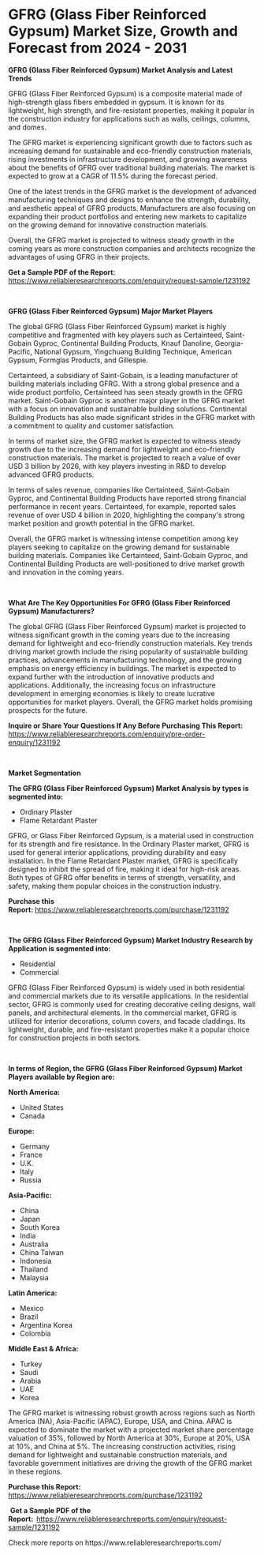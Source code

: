 <p><h1>GFRG (Glass Fiber Reinforced Gypsum) Market Size, Growth and Forecast from 2024 - 2031</h1></p><p><strong>GFRG (Glass Fiber Reinforced Gypsum) Market Analysis and Latest Trends</strong></p>
<p><p>GFRG (Glass Fiber Reinforced Gypsum) is a composite material made of high-strength glass fibers embedded in gypsum. It is known for its lightweight, high strength, and fire-resistant properties, making it popular in the construction industry for applications such as walls, ceilings, columns, and domes.</p><p>The GFRG market is experiencing significant growth due to factors such as increasing demand for sustainable and eco-friendly construction materials, rising investments in infrastructure development, and growing awareness about the benefits of GFRG over traditional building materials. The market is expected to grow at a CAGR of 11.5% during the forecast period.</p><p>One of the latest trends in the GFRG market is the development of advanced manufacturing techniques and designs to enhance the strength, durability, and aesthetic appeal of GFRG products. Manufacturers are also focusing on expanding their product portfolios and entering new markets to capitalize on the growing demand for innovative construction materials.</p><p>Overall, the GFRG market is projected to witness steady growth in the coming years as more construction companies and architects recognize the advantages of using GFRG in their projects.</p></p>
<p><strong>Get a Sample PDF of the Report:&nbsp;</strong> <a href="https://www.reliableresearchreports.com/enquiry/request-sample/1231192">https://www.reliableresearchreports.com/enquiry/request-sample/1231192</a></p>
<p>&nbsp;</p>
<p><strong>GFRG (Glass Fiber Reinforced Gypsum) Major Market Players</strong></p>
<p><p>The global GFRG (Glass Fiber Reinforced Gypsum) market is highly competitive and fragmented with key players such as Certainteed, Saint-Gobain Gyproc, Continental Building Products, Knauf Danoline, Georgia-Pacific, National Gypsum, Yingchuang Building Technique, American Gypsum, Formglas Products, and Gillespie.</p><p>Certainteed, a subsidiary of Saint-Gobain, is a leading manufacturer of building materials including GFRG. With a strong global presence and a wide product portfolio, Certainteed has seen steady growth in the GFRG market. Saint-Gobain Gyproc is another major player in the GFRG market with a focus on innovation and sustainable building solutions. Continental Building Products has also made significant strides in the GFRG market with a commitment to quality and customer satisfaction.</p><p>In terms of market size, the GFRG market is expected to witness steady growth due to the increasing demand for lightweight and eco-friendly construction materials. The market is projected to reach a value of over USD 3 billion by 2026, with key players investing in R&D to develop advanced GFRG products.</p><p>In terms of sales revenue, companies like Certainteed, Saint-Gobain Gyproc, and Continental Building Products have reported strong financial performance in recent years. Certainteed, for example, reported sales revenue of over USD 4 billion in 2020, highlighting the company's strong market position and growth potential in the GFRG market.</p><p>Overall, the GFRG market is witnessing intense competition among key players seeking to capitalize on the growing demand for sustainable building materials. Companies like Certainteed, Saint-Gobain Gyproc, and Continental Building Products are well-positioned to drive market growth and innovation in the coming years.</p></p>
<p>&nbsp;</p>
<p><strong>What Are The Key Opportunities For GFRG (Glass Fiber Reinforced Gypsum) Manufacturers?</strong></p>
<p><p>The global GFRG (Glass Fiber Reinforced Gypsum) market is projected to witness significant growth in the coming years due to the increasing demand for lightweight and eco-friendly construction materials. Key trends driving market growth include the rising popularity of sustainable building practices, advancements in manufacturing technology, and the growing emphasis on energy efficiency in buildings. The market is expected to expand further with the introduction of innovative products and applications. Additionally, the increasing focus on infrastructure development in emerging economies is likely to create lucrative opportunities for market players. Overall, the GFRG market holds promising prospects for the future.</p></p>
<p><strong>Inquire or Share Your Questions If Any Before Purchasing This Report:</strong> <a href="https://www.reliableresearchreports.com/enquiry/pre-order-enquiry/1231192">https://www.reliableresearchreports.com/enquiry/pre-order-enquiry/1231192</a></p>
<p>&nbsp;</p>
<p><strong>Market Segmentation</strong></p>
<p><strong>The GFRG (Glass Fiber Reinforced Gypsum) Market Analysis by types is segmented into:</strong></p>
<p><ul><li>Ordinary Plaster</li><li>Flame Retardant Plaster</li></ul></p>
<p><p>GFRG, or Glass Fiber Reinforced Gypsum, is a material used in construction for its strength and fire resistance. In the Ordinary Plaster market, GFRG is used for general interior applications, providing durability and easy installation. In the Flame Retardant Plaster market, GFRG is specifically designed to inhibit the spread of fire, making it ideal for high-risk areas. Both types of GFRG offer benefits in terms of strength, versatility, and safety, making them popular choices in the construction industry.</p></p>
<p><strong>Purchase this Report:&nbsp;</strong><a href="https://www.reliableresearchreports.com/purchase/1231192">https://www.reliableresearchreports.com/purchase/1231192</a></p>
<p>&nbsp;</p>
<p><strong>The GFRG (Glass Fiber Reinforced Gypsum) Market Industry Research by Application is segmented into:</strong></p>
<p><ul><li>Residential</li><li>Commercial</li></ul></p>
<p><p>GFRG (Glass Fiber Reinforced Gypsum) is widely used in both residential and commercial markets due to its versatile applications. In the residential sector, GFRG is commonly used for creating decorative ceiling designs, wall panels, and architectural elements. In the commercial market, GFRG is utilized for interior decorations, column covers, and facade claddings. Its lightweight, durable, and fire-resistant properties make it a popular choice for construction projects in both sectors.</p></p>
<p>&nbsp;</p>
<p><strong>In terms of Region, the GFRG (Glass Fiber Reinforced Gypsum) Market Players available by Region are:</strong></p>
<p>
    <p> <strong> North America: </strong>
        <ul>
            <li>United States</li>
            <li>Canada</li>
        </ul>
        </p> 
    <p> <strong> Europe: </strong>
        <ul>
            <li>Germany</li>
            <li>France</li>
            <li>U.K.</li>
            <li>Italy</li>
            <li>Russia</li>
        </ul>
        </p> 
    <p> <strong> Asia-Pacific: </strong>
        <ul>
            <li>China</li>
            <li>Japan</li>
            <li>South Korea</li>
            <li>India</li>
            <li>Australia</li>
            <li>China Taiwan</li>
            <li>Indonesia</li>
            <li>Thailand</li>
            <li>Malaysia</li>
        </ul>
        </p> 
    <p> <strong> Latin America: </strong>
        <ul>
            <li>Mexico</li>
            <li>Brazil</li>
            <li>Argentina Korea</li>
            <li>Colombia</li>
        </ul>
        </p> 
    <p> <strong> Middle East & Africa: </strong>
        <ul>
            <li>Turkey</li>
            <li>Saudi</li>
            <li>Arabia</li>
            <li>UAE</li>
            <li>Korea</li>
        </ul>
    </p>
    </p>
<p><p>The GFRG market is witnessing robust growth across regions such as North America (NA), Asia-Pacific (APAC), Europe, USA, and China. APAC is expected to dominate the market with a projected market share percentage valuation of 35%, followed by North America at 30%, Europe at 20%, USA at 10%, and China at 5%. The increasing construction activities, rising demand for lightweight and sustainable construction materials, and favorable government initiatives are driving the growth of the GFRG market in these regions.</p></p>
<p><strong>Purchase this Report: </strong><a href="https://www.reliableresearchreports.com/purchase/1231192">https://www.reliableresearchreports.com/purchase/1231192</a></p>
<p>&nbsp;<strong>Get a Sample PDF of the Report:&nbsp;&nbsp;</strong><a href="https://www.reliableresearchreports.com/enquiry/request-sample/1231192">https://www.reliableresearchreports.com/enquiry/request-sample/1231192</a></p>
<p><strong></strong></p>
<p>Check more reports on https://www.reliableresearchreports.com/</p>